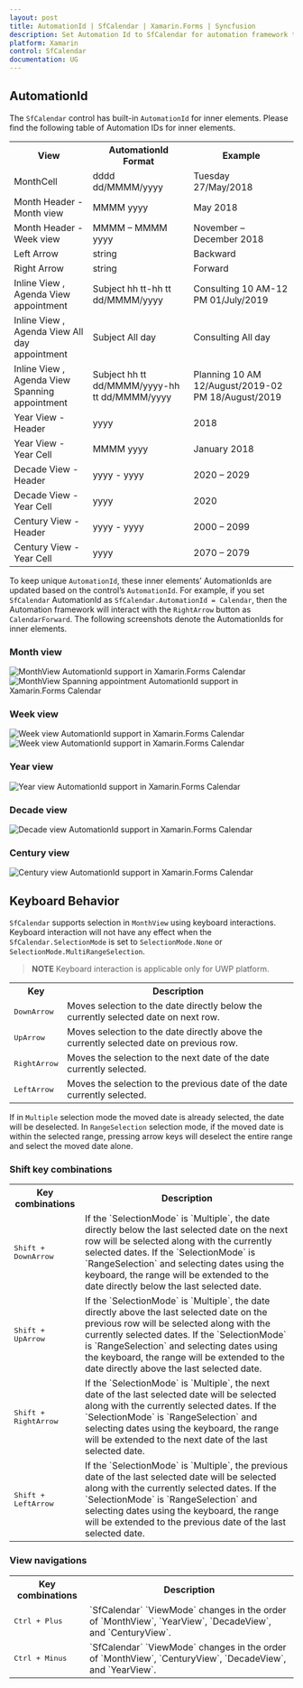 ```yaml
---
layout: post
title: AutomationId | SfCalendar | Xamarin.Forms | Syncfusion
description: Set Automation Id to SfCalendar for automation framework to find and interact with control inner elements.
platform: Xamarin
control: SfCalendar
documentation: UG
---
```


## AutomationId

The `SfCalendar` control has built-in `AutomationId` for inner elements. Please find the following table of Automation IDs for inner elements.

<table>
<tr>
<th align="center" >View</th>
<th align="center" >AutomationId Format</th>
<th align="center" >Example</th>
</tr>

<tr>
<td>MonthCell</td>
<td>dddd dd/MMMM/yyyy</td>
<td>Tuesday 27/May/2018   </td>
</tr>

<tr>
<td>Month Header - Month view</td>
<td>MMMM yyyy</td>
<td>May 2018</td>
</tr>

<tr>
<td>Month Header - Week view</td>
<td>MMMM – MMMM yyyy</td>
<td>November – December 2018 </td>
</tr>

<tr>
<td>Left Arrow</td>
<td>string</td>
<td>Backward</td>
</tr>

<tr>
<td>Right Arrow</td>
<td>string</td>
<td>Forward</td>
</tr>

<tr>
<td>Inline View , Agenda View appointment</td>
<td>Subject hh tt-hh tt dd/MMMM/yyyy</td>
<td>Consulting 10 AM-12 PM  01/July/2019</td>
</tr>

<tr>
<td>Inline View , Agenda View All day appointment</td>
<td>Subject All day</td>
<td>Consulting All day</td>
</tr>

<tr>
<td>Inline View , Agenda View Spanning appointment</td>
<td>Subject hh tt dd/MMMM/yyyy-hh tt dd/MMMM/yyyy</td>
<td>Planning 10 AM 12/August/2019-02 PM 18/August/2019</td>
</tr>

<tr>
<td>Year View - Header</td>
<td>yyyy</td>
<td>2018</td>
</tr>

<tr>
<td>Year View - Year Cell</td>
<td>MMMM yyyy</td>
<td>January 2018</td>
</tr>

<tr>
<td>Decade View - Header</td>
<td>yyyy - yyyy</td>
<td>2020 – 2029</td>
</tr>

<tr>
<td>Decade View - Year Cell</td>
<td>yyyy</td>
<td>2020</td>
</tr>

<tr>
<td>Century View - Header</td>
<td>yyyy - yyyy</td>
<td>2000 – 2099</td>
</tr>

<tr>
<td>Century View - Year Cell</td>
<td>yyyy</td>
<td>2070 – 2079</td>
</tr>

</table>

To keep unique `AutomationId`, these inner elements’ AutomationIds are updated based on the control’s `AutomationId`. For example, if you set `SfCalendar` AutomationId as `SfCalendar.AutomationId = Calendar`, then the Automation framework will interact with the `RightArrow` button as `CalendarForward`. The following screenshots denote the AutomationIds for inner elements.

### Month view

![MonthView AutomationId support in Xamarin.Forms Calendar](images/xamarin.forms-calendar-month-view.png)
![MonthView Spanning appointment AutomationId support in Xamarin.Forms Calendar](images/xamarin.forms-calendar-month-view-spanning.png)

### Week view

![Week view AutomationId support in Xamarin.Forms Calendar](images/xamarin.forms-calendar-week-view.png)
![Week view AutomationId support in Xamarin.Forms Calendar](images/xamarin.forms-calendar-weekview.png)

### Year view

![Year view AutomationId support in Xamarin.Forms Calendar](images/xamarin.forms-calendar-year-view.png)

### Decade view

![Decade view AutomationId support in Xamarin.Forms Calendar](images/xamarin.forms-calendar-decade-view.png)

### Century view

![Century view AutomationId support in Xamarin.Forms Calendar](images/xamarin.forms-calendar-century-view.png)

## Keyboard Behavior
`SfCalendar` supports selection in `MonthView` using keyboard interactions. Keyboard interaction will not have any effect when the `SfCalendar.SelectionMode` is set to `SelectionMode.None` or `SelectionMode.MultiRangeSelection`.

>**NOTE**
Keyboard interaction is applicable only for UWP platform.

<table>
<tr>
<th>
Key
</th>
<th>
Description
</th>
</tr>
<tr>
<td>
<kbd>DownArrow</kbd>
</td>
<td>
Moves selection to the date directly below the currently selected date on next row.
</td>
</tr>
<tr>
<td>
<kbd>UpArrow</kbd>
</td>
<td>
Moves selection to the date directly above the currently selected date on previous row.
</td>
</tr>
<tr>
<td>
<kbd>RightArrow</kbd>
</td>
<td>
Moves the selection to the next date of the date currently selected.
</tr>
<tr>
<td>
<kbd>LeftArrow</kbd>
</td>
<td>
Moves the selection to the previous date of the date currently selected.
</td>
</tr>
</table>

If in `Multiple` selection mode the moved date is already selected, the date will be deselected. In `RangeSelection` selection mode, if the moved date is within the selected range, pressing arrow keys will deselect the entire range and select the moved date alone.

### Shift key combinations
<table>
<tr>
<th>
Key combinations
</th>
<th>
Description
</th>
</tr>
<tr>
<td>
<kbd>Shift + DownArrow</kbd>
</td>
<td>
If the `SelectionMode` is `Multiple`, the date directly below the last selected date on the next row will be selected along with the currently selected dates. 
If the `SelectionMode` is `RangeSelection` and selecting dates using the keyboard, the range will be extended to the date directly below the last selected date.
</td>
</tr>
<tr>
<td>
<kbd>Shift + UpArrow</kbd>
</td>
<td>
If the `SelectionMode` is `Multiple`, the date directly above the last selected date on the previous row will be selected along with the currently selected dates.
If the `SelectionMode` is `RangeSelection` and selecting dates using the keyboard, the range will be extended to the date directly above the last selected date.
</td>
</tr>
<tr>
<td>
<kbd>Shift + RightArrow</kbd>
</td>
<td>
If the `SelectionMode` is `Multiple`, the next date of the last selected date will be selected along with the currently selected dates. 
If the `SelectionMode` is `RangeSelection` and selecting dates using the keyboard, the range will be extended to the next date of the last selected date.
</td>
</tr>
<tr>
<td>
<kbd>Shift + LeftArrow</kbd>
</td>
<td>
If the `SelectionMode` is `Multiple`, the previous date of the last selected date will be selected along with the currently selected dates.
If the `SelectionMode` is `RangeSelection` and selecting dates using the keyboard, the range will be extended to the previous date of the last selected date.
</td>
</tr>
</table>

### View navigations
<table>
<tr>
<th>
Key combinations
</th>
<th>
Description
</th>
</tr>
<tr>
<td>
<kbd>Ctrl + Plus</kbd>
</td>
<td>
`SfCalendar` `ViewMode` changes in the order of `MonthView`, `YearView`, `DecadeView`, and `CenturyView`.
</td>
</tr>
<tr>
<td>
<kbd>Ctrl + Minus</kbd>
</td>
<td>
`SfCalendar` `ViewMode` changes in the order of `MonthView`, `CenturyView`, `DecadeView`, and `YearView`.
</td>
</tr>
</table>